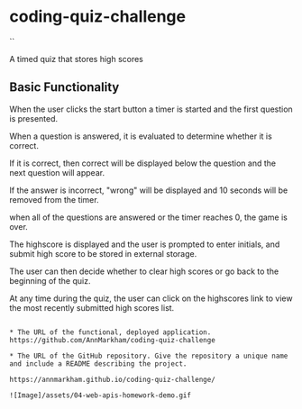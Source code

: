 
# coding-quiz-challenge
``

A timed quiz that stores high scores

## Basic Functionality

When the user clicks the start button a timer is started and the first question is presented.

When a question is answered, it is evaluated to determine whether it is correct.


If it is correct, then correct will be displayed below the question and the next question will appear.  

If the answer is incorrect, "wrong" will be displayed and 10 seconds will be removed from the timer. 

when all of the questions are answered or the timer reaches 0, the game is over.  

The highscore is displayed and the user is prompted to enter initials, and submit high score to be stored in external storage.  


The user can then decide whether to clear high scores or go back to the beginning of the quiz.  

At any time during the quiz, the user can click on the highscores link to view the most recently submitted high scores list.  
```

* The URL of the functional, deployed application.
https://github.com/AnnMarkham/coding-quiz-challenge

* The URL of the GitHub repository. Give the repository a unique name and include a README describing the project.

https://annmarkham.github.io/coding-quiz-challenge/

![Image]/assets/04-web-apis-homework-demo.gif



